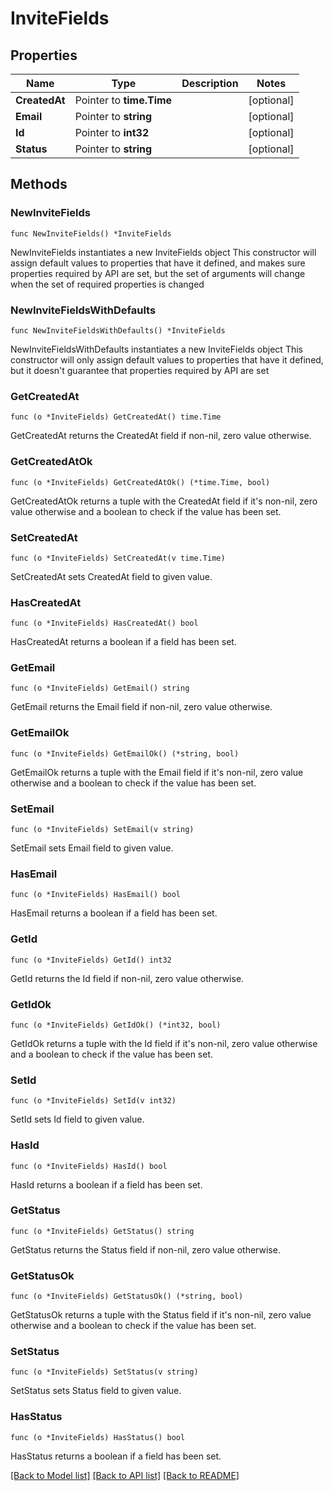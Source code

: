 # InviteFields

## Properties

Name | Type | Description | Notes
------------ | ------------- | ------------- | -------------
**CreatedAt** | Pointer to **time.Time** |  | [optional] 
**Email** | Pointer to **string** |  | [optional] 
**Id** | Pointer to **int32** |  | [optional] 
**Status** | Pointer to **string** |  | [optional] 

## Methods

### NewInviteFields

`func NewInviteFields() *InviteFields`

NewInviteFields instantiates a new InviteFields object
This constructor will assign default values to properties that have it defined,
and makes sure properties required by API are set, but the set of arguments
will change when the set of required properties is changed

### NewInviteFieldsWithDefaults

`func NewInviteFieldsWithDefaults() *InviteFields`

NewInviteFieldsWithDefaults instantiates a new InviteFields object
This constructor will only assign default values to properties that have it defined,
but it doesn't guarantee that properties required by API are set

### GetCreatedAt

`func (o *InviteFields) GetCreatedAt() time.Time`

GetCreatedAt returns the CreatedAt field if non-nil, zero value otherwise.

### GetCreatedAtOk

`func (o *InviteFields) GetCreatedAtOk() (*time.Time, bool)`

GetCreatedAtOk returns a tuple with the CreatedAt field if it's non-nil, zero value otherwise
and a boolean to check if the value has been set.

### SetCreatedAt

`func (o *InviteFields) SetCreatedAt(v time.Time)`

SetCreatedAt sets CreatedAt field to given value.

### HasCreatedAt

`func (o *InviteFields) HasCreatedAt() bool`

HasCreatedAt returns a boolean if a field has been set.

### GetEmail

`func (o *InviteFields) GetEmail() string`

GetEmail returns the Email field if non-nil, zero value otherwise.

### GetEmailOk

`func (o *InviteFields) GetEmailOk() (*string, bool)`

GetEmailOk returns a tuple with the Email field if it's non-nil, zero value otherwise
and a boolean to check if the value has been set.

### SetEmail

`func (o *InviteFields) SetEmail(v string)`

SetEmail sets Email field to given value.

### HasEmail

`func (o *InviteFields) HasEmail() bool`

HasEmail returns a boolean if a field has been set.

### GetId

`func (o *InviteFields) GetId() int32`

GetId returns the Id field if non-nil, zero value otherwise.

### GetIdOk

`func (o *InviteFields) GetIdOk() (*int32, bool)`

GetIdOk returns a tuple with the Id field if it's non-nil, zero value otherwise
and a boolean to check if the value has been set.

### SetId

`func (o *InviteFields) SetId(v int32)`

SetId sets Id field to given value.

### HasId

`func (o *InviteFields) HasId() bool`

HasId returns a boolean if a field has been set.

### GetStatus

`func (o *InviteFields) GetStatus() string`

GetStatus returns the Status field if non-nil, zero value otherwise.

### GetStatusOk

`func (o *InviteFields) GetStatusOk() (*string, bool)`

GetStatusOk returns a tuple with the Status field if it's non-nil, zero value otherwise
and a boolean to check if the value has been set.

### SetStatus

`func (o *InviteFields) SetStatus(v string)`

SetStatus sets Status field to given value.

### HasStatus

`func (o *InviteFields) HasStatus() bool`

HasStatus returns a boolean if a field has been set.


[[Back to Model list]](../README.md#documentation-for-models) [[Back to API list]](../README.md#documentation-for-api-endpoints) [[Back to README]](../README.md)


